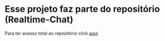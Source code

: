 # Esse projeto faz parte do repositório (Realtime-Chat)

Para ter acesso total ao repositório click [aqui]("https://github.com/wilsonfalcao/realtime-chat")